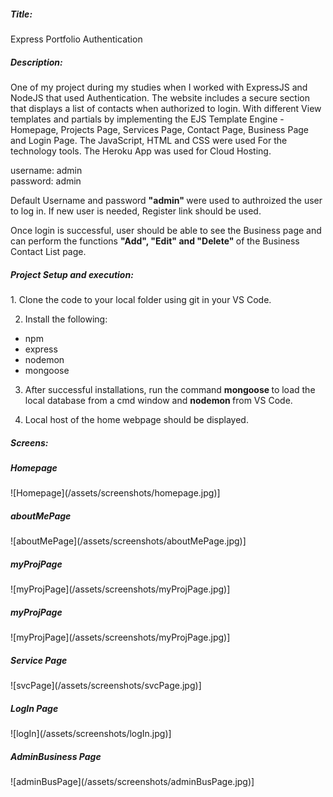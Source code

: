 <h5>Title:</h5> Express Portfolio Authentication

<h5>Description: </h5> 
<p>One of my project during my studies when I worked with ExpressJS and NodeJS that used Authentication. The website includes a secure section that displays a list of contacts when authorized to login. With different View templates and partials by implementing the EJS Template Engine - Homepage, Projects Page, Services Page, Contact Page, Business Page and Login Page. The JavaScript, HTML and CSS were used For the technology tools. The Heroku App was used for Cloud Hosting. <br>

username: admin <br>
password: admin <br>

Default Username and password <strong>"admin" </strong> were used to authroized the user to log in. If new user is needed, Register link should be used.  <br>

Once login is successful, user should be able to see the Business page and can perform the functions <strong> "Add", "Edit" and "Delete" </strong> of the Business Contact List page.
</p>

<h5>Project Setup and execution: </h5>
  1. Clone the code to your local folder using git in your VS Code.

2. Install the following:
  - npm
  - express
  - nodemon
  - mongoose

3. After successful installations, run the command <strong>mongoose </strong> to load the local database from a cmd window and <strong> nodemon </strong> from VS Code.

4. Local host of the home webpage should be displayed.

<h5>Screens: </h5>
<h5>Homepage </h5>
![Homepage](/assets/screenshots/homepage.jpg)]

<h5>aboutMePage </h5>
![aboutMePage](/assets/screenshots/aboutMePage.jpg)]

<h5>myProjPage </h5>
![myProjPage](/assets/screenshots/myProjPage.jpg)]

<h5>myProjPage </h5>
![myProjPage](/assets/screenshots/myProjPage.jpg)]

<h5>Service Page </h5>
![svcPage](/assets/screenshots/svcPage.jpg)]

<h5>LogIn Page </h5>
![logIn](/assets/screenshots/logIn.jpg)]

<h5>AdminBusiness Page </h5>
![adminBusPage](/assets/screenshots/adminBusPage.jpg)]



